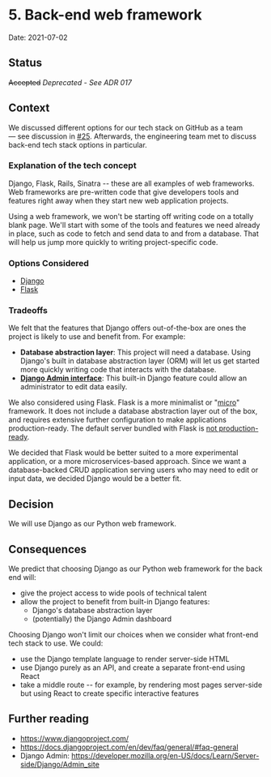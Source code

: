 # 5. Back-end web framework

Date: 2021-07-02

## Status

~~Accepted~~ *Deprecated - See ADR 017*

## Context

We discussed different options for our tech stack on GitHub as a team — see discussion in [#25](https://github.com/18F/OPRE-Unicorn/issues/25). Afterwards, the engineering team met to discuss back-end tech stack options in particular.

### Explanation of the tech concept

Django, Flask, Rails, Sinatra -- these are all examples of web frameworks. Web frameworks are pre-written code that give developers tools and features right away when they start new web application projects.

Using a web framework, we won't be starting off writing code on a totally blank page. We'll start with some of the tools and features we need already in place, such as code to fetch and send data to and from a database. That will help us jump more quickly to writing project-specific code.

### Options Considered

* [Django](https://www.djangoproject.com/)
* [Flask](https://flask.palletsprojects.com/en/2.0.x/)

### Tradeoffs

We felt that the features that Django offers out-of-the-box are ones the project is likely to use and benefit from. For example:

* **Database abstraction layer**: This project will need a database. Using Django's built in database abstraction layer (ORM) will let us get started more quickly writing code that interacts with the database.
* **[Django Admin interface](https://developer.mozilla.org/en-US/docs/Learn/Server-side/Django/Admin_site)**: This built-in Django feature could allow an administrator to edit data easily.

We also considered using Flask. Flask is a more minimalist or "[micro](https://flask.palletsprojects.com/en/2.0.x/foreword/#what-does-micro-mean)" framework. It does not include a database abstraction layer out of the box, and requires extensive further configuration to make applications production-ready. The default server bundled with Flask is [not production-ready](https://stackoverflow.com/questions/12269537/is-the-server-bundled-with-flask-safe-to-use-in-production/12269934#12269934).

We decided that Flask would be better suited to a more experimental application, or a more microservices-based approach. Since we want a database-backed CRUD application serving users who may need to edit or input data, we decided Django would be a better fit.

## Decision

We will use Django as our Python web framework.

## Consequences

We predict that choosing Django as our Python web framework for the back end will:

* give the project access to wide pools of technical talent
* allow the project to benefit from built-in Django features:
  * Django's database abstraction layer
  * (potentially) the Django Admin dashboard

Choosing Django won't limit our choices when we consider what front-end tech stack to use. We could:

* use the Django template language to render server-side HTML
* use Django purely as an API, and create a separate front-end using React
* take a middle route -- for example, by rendering most pages server-side but using React to create specific interactive features

## Further reading

+ https://www.djangoproject.com/
+ https://docs.djangoproject.com/en/dev/faq/general/#faq-general
+ Django Admin: https://developer.mozilla.org/en-US/docs/Learn/Server-side/Django/Admin_site
